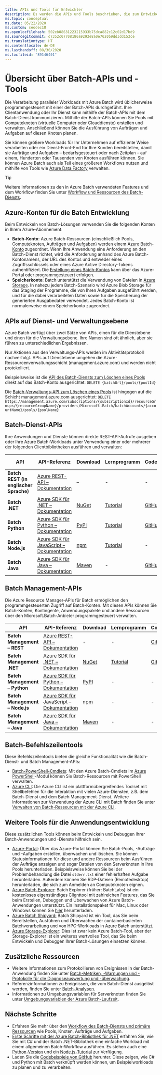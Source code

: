 ```yaml
---
title: APIs und Tools für Entwickler
description: Es werden die APIs und Tools beschrieben, die zum Entwickeln von Lösungen mit dem Azure Batch-Dienst verfügbar sind.
ms.topic: conceptual
ms.date: 05/22/2020
ms.custom: seodec18
ms.openlocfilehash: 502eb08631223215933b75dca882c12c02d17bd9
ms.sourcegitcommit: d7352c07708180a9293e8a0e7020b9dd3dd153ce
ms.translationtype: HT
ms.contentlocale: de-DE
ms.lasthandoff: 08/30/2020
ms.locfileid: "89146401"
---
```

# <a name="overview-of-batch-apis-and-tools"></a>Übersicht über Batch-APIs und -Tools

Die Verarbeitung paralleler Workloads mit Azure Batch wird üblicherweise programmgesteuert mit einer der Batch-APIs durchgeführt. Ihre Clientanwendung oder Ihr Dienst kann mithilfe der Batch-APIs mit dem Batch-Dienst kommunizieren. Mithilfe der Batch-APIs können Sie Pools mit Computeknoten (virtuelle Computer oder Clouddienste) erstellen und verwalten. Anschließend können Sie die Ausführung von Aufträgen und Aufgaben auf diesen Knoten planen.

Sie können größere Workloads für Ihr Unternehmen auf effiziente Weise verarbeiten oder ein Dienst-Front-End für Ihre Kunden bereitstellen, damit sie Aufträge und Aufgaben – bedarfsgesteuert oder nach Zeitplan – auf einem, Hunderten oder Tausenden von Knoten ausführen können. Sie können Azure Batch auch als Teil eines größeren Workflows nutzen und mithilfe von Tools wie [Azure Data Factory](../data-factory/transform-data-using-dotnet-custom-activity.md?toc=%2fazure%2fbatch%2ftoc.json) verwalten.

> [!TIP]
> Weitere Informationen zu den in Azure Batch verwendeten Features und dem Workflow finden Sie unter [Workflow und Ressourcen des Batch-Diensts](batch-service-workflow-features.md).

## <a name="azure-accounts-for-batch-development"></a>Azure-Konten für die Batch Entwicklung

Beim Entwickeln von Batch-Lösungen verwenden Sie die folgenden Konten in Ihrem Azure-Abonnement:

- **Batch-Konto:** Azure Batch-Ressourcen (einschließlich Pools, Computeknoten, Aufträgen und Aufgaben) werden einem [Azure Batch-Konto](accounts.md) zugeordnet. Wenn Ihre Anwendung eine Anforderung an den Batch-Dienst richtet, wird die Anforderung anhand des Azure Batch-Kontonamens, der URL des Kontos und entweder eines Zugriffsschlüssels oder eines Azure Active Directory-Tokens authentifiziert. Die [Erstellung eines Batch-Kontos](batch-account-create-portal.md) kann über das Azure-Portal oder programmgesteuert erfolgen.
- **Speicherkonto:** Batch unterstützt die Verwendung von Dateien in [Azure Storage](../storage/index.yml). In nahezu jedem Batch-Szenario wird Azure Blob Storage für das Staging der Programme, die von Ihren Aufgaben ausgeführt werden, und für die dabei verarbeiteten Daten sowie für die Speicherung der generierten Ausgabedaten verwendet. Jedes Batch-Konto ist normalerweise einem Speicherkonto zugeordnet.

## <a name="service-level-and-management-level-apis"></a>APIs auf Dienst- und Verwaltungsebene

Azure Batch verfügt über zwei Sätze von APIs, einen für die Dienstebene und einen für die Verwaltungsebene. Ihre Namen sind oft ähnlich, aber sie führen zu unterschiedlichen Ergebnissen.

Nur Aktionen aus den Verwaltungs-APIs werden im Aktivitätsprotokoll nachverfolgt. APIs auf Dienstebene umgehen die Azure-Ressourcenverwaltungsschicht (management.azure.com) und werden nicht protokolliert.

Beispielsweise ist die [API des Batch-Diensts zum Löschen eines Pools](/rest/api/batchservice/pool/delete) direkt auf das Batch-Konto ausgerichtet: `DELETE {batchUrl}/pools/{poolId}`

Die [Batch-Verwaltungs-API zum Löschen eines Pools](/rest/api/batchmanagement/pool/delete) ist hingegen auf die Schicht management.azure.com ausgerichtet: `DELETE https://management.azure.com/subscriptions/{subscriptionId}/resourceGroups/{resourceGroupName}/providers/Microsoft.Batch/batchAccounts/{accountName}/pools/{poolName}`

## <a name="batch-service-apis"></a>Batch-Dienst-APIs

Ihre Anwendungen und Dienste können direkte REST-API-Aufrufe ausgeben oder Ihre Azure Batch-Workloads unter Verwendung einer oder mehrerer der folgenden Clientbibliotheken ausführen und verwalten:

| API | API-Referenz | Download | Lernprogramm | Codebeispiele | Weitere Informationen |
| --- | --- | --- | --- | --- | --- |
| **Batch REST (in englischer Sprache)** |[Azure REST-API – Dokumentation](/rest/api/batchservice/) |– |- |- | [Unterstützte Versionen](/rest/api/batchservice/batch-service-rest-api-versioning) |
| **Batch .NET** |[Azure SDK für .NET – Dokumentation](/dotnet/api/overview/azure/batch) |[NuGet](https://www.nuget.org/packages/Microsoft.Azure.Batch/) |[Tutorial](tutorial-parallel-dotnet.md) |[GitHub](https://github.com/Azure-Samples/azure-batch-samples/tree/master/CSharp) | [Versionshinweise](https://aka.ms/batch-net-dataplane-changelog) |
| **Batch Python** |[Azure SDK für Python – Dokumentation](/python/api/overview/azure/batch/client) |[PyPI](https://pypi.org/project/azure-batch/) |[Tutorial](tutorial-parallel-python.md)|[GitHub](https://github.com/Azure-Samples/azure-batch-samples/tree/master/Python/Batch) | [Infodatei](https://github.com/Azure/azure-sdk-for-python/blob/master/sdk/batch/azure-batch/README.md) |
| **Batch Node.js** |[Azure SDK für JavaScript – Dokumentation](/javascript/api/overview/azure/batch/client) |[npm](https://www.npmjs.com/package/azure-batch) |[Tutorial](batch-nodejs-get-started.md) |- | [Infodatei](https://github.com/Azure/azure-sdk-for-node/tree/master/lib/services/batch) |
| **Batch Java** |[Azure SDK für Java – Dokumentation](/java/api/overview/azure/batch) |[Maven](https://search.maven.org/search?q=a:azure-batch) |- |[GitHub](https://github.com/Azure-Samples/azure-batch-samples/tree/master/Java) | [Infodatei](https://github.com/Azure/azure-batch-sdk-for-java)|

## <a name="batch-management-apis"></a>Batch Management-APIs

Die Azure Resource Manager-APIs für Batch ermöglichen den programmgesteuerten Zugriff auf Batch-Konten. Mit diesen APIs können Sie Batch-Konten, Kontingente, Anwendungspakete und andere Ressourcen über den Microsoft.Batch-Anbieter programmgesteuert verwalten.  

| API | API-Referenz | Download | Lernprogramm | Codebeispiele |
| --- | --- | --- | --- | --- |
| **Batch Management – REST** |[Azure REST-API – Dokumentation](/rest/api/batchmanagement/) |- |- |[GitHub](https://github.com/Azure-Samples/batch-dotnet-manage-batch-accounts) |
| **Batch Management .NET** |[Azure SDK für .NET – Dokumentation](/dotnet/api/overview/azure/batch/management) |[NuGet](https://www.nuget.org/packages/Microsoft.Azure.Management.Batch/) | [Tutorial](batch-management-dotnet.md) |[GitHub](https://github.com/Azure-Samples/azure-batch-samples/tree/master/CSharp) |
| **Batch Management – Python** |[Azure SDK für Python – Dokumentation](/python/api/overview/azure/batch/management) |[PyPI](https://pypi.org/project/azure-mgmt-batch/) |- |- |
| **Batch Management – Node.js** |[Azure SDK für JavaScript – Dokumentation](/javascript/api/overview/azure/batch/management) |[npm](https://www.npmjs.com/package/azure-arm-batch) |- |- | 
| **Batch Management – Java** |[Azure SDK für Java – Dokumentation](/java/api/overview/azure/batch/management) |[Maven](https://search.maven.org/search?q=a:azure-batch) |- |- |

## <a name="batch-command-line-tools"></a>Batch-Befehlszeilentools

Diese Befehlszeilentools bieten die gleiche Funktionalität wie die Batch-Dienst- und Batch Management-APIs: 

- [Batch-PowerShell-Cmdlets](/powershell/module/az.batch/): Mit den Azure Batch-Cmdlets im [Azure PowerShell](/powershell/azure/)-Modul können Sie Batch-Ressourcen mit PowerShell verwalten.
- [Azure CLI](/cli/azure): Die Azure CLI ist ein plattformübergreifendes Toolset mit Shellbefehlen für die Interaktion mit vielen Azure-Diensten, z.B. dem Batch-Dienst und dem Batch Management-Dienst. Weitere Informationen zur Verwendung der Azure CLI mit Batch finden Sie unter [Verwalten von Batch-Ressourcen mit der Azure CLI](batch-cli-get-started.md).

## <a name="other-tools-for-application-development"></a>Weitere Tools für die Anwendungsentwicklung

Diese zusätzlichen Tools können beim Entwickeln und Debuggen Ihrer Batch-Anwendungen und -Dienste hilfreich sein.

- [Azure-Portal](https://portal.azure.com/): Über das Azure-Portal können Sie Batch-Pools, -Aufträge und -Aufgaben erstellen, überwachen und löschen. Sie können Statusinformationen für diese und andere Ressourcen beim Ausführen der Aufträge anzeigen und sogar Dateien von den Serverknoten in Ihre Pools herunterladen. Beispielsweise können Sie bei der Problembehandlung die Datei `stderr.txt` einer fehlerhaften Aufgabe herunterladen. Außerdem können Sie RDP-Dateien (Remotedesktop) herunterladen, die sich zum Anmelden an Computeknoten eignen.
- [Azure Batch Explorer](https://azure.github.io/BatchExplorer/): Batch Explorer (früher: BatchLabs) ist ein kostenloses eigenständiges Clienttool mit zahlreichen Features, das Sie beim Erstellen, Debuggen und Überwachen von Azure Batch-Anwendungen unterstützt. Ein Installationspaket für Mac, Linux oder Windows können Sie [hier](https://azure.github.io/BatchExplorer/) herunterladen.
- [Azure Batch Shipyard:](https://github.com/Azure/batch-shipyard) Batch Shipyard ist ein Tool, das Sie beim Bereitstellen, Ausführen und Überwachen der containerbasierten Batchverarbeitung und von HPC-Workloads in Azure Batch unterstützt.
- [Azure Storage-Explorer](https://azure.microsoft.com/features/storage-explorer/): Dies ist zwar kein Azure Batch-Tool, aber der Storage-Explorer ist ein weiteres wertvolles Tool, das Sie beim Entwickeln und Debuggen Ihrer Batch-Lösungen einsetzen können.

## <a name="additional-resources"></a>Zusätzliche Ressourcen

- Weitere Informationen zum Protokollieren von Ereignissen in der Batch-Anwendung finden Sie unter [Batch-Metriken, -Warnungen und -Protokolle für die Diagnoseauswertung und -überwachung](batch-diagnostics.md).
- Referenzinformationen zu Ereignissen, die vom Batch-Dienst ausgelöst werden, finden Sie unter [Batch-Analysen](batch-analytics.md).
- Informationen zu Umgebungsvariablen für Serverknoten finden Sie unter [Umgebungsvariablen der Azure Batch-Laufzeit](batch-compute-node-environment-variables.md).

## <a name="next-steps"></a>Nächste Schritte

- Erfahren Sie mehr über den [Workflow des Batch-Diensts und primäre Ressourcen](batch-service-workflow-features.md) wie Pools, Knoten, Aufträge und Aufgaben.
- [Erste Schritte mit der Azure Batch-Bibliothek für .NET](tutorial-parallel-dotnet.md) erfahren Sie, wie Sie mit C# und der Batch .NET-Bibliothek eine einfache Workload mit einem allgemeinen Batch-Workflow ausführen. Es stehen auch eine [Python-Version](tutorial-parallel-python.md) und ein [Node.js-Tutorial](batch-nodejs-get-started.md) zur Verfügung.
- Laden Sie die [Codebeispiele von GitHub](https://github.com/Azure-Samples/azure-batch-samples) herunter. Diese zeigen, wie C# und Python mit Batch verknüpft werden können, um Beispielworkloads zu planen und zu verarbeiten.
